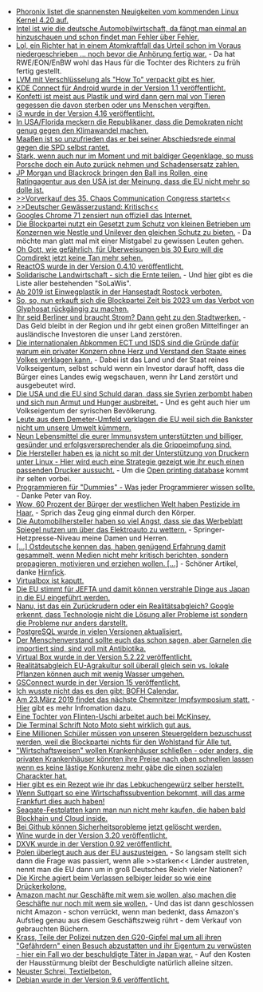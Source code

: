* [Phoronix listet die spannensten Neuigkeiten vom kommenden Linux Kernel 4.20 auf.](https://www.phoronix.com/scan.php?page=article&item=linux-420-features&num=1)
* [Intel ist wie die deutsche Automobilwirtschaft, da fängt man einmal an hinzuschauen und schon findet man Fehler über Fehler.](https://www.planet3dnow.de/cms/41327-neue-schwachstelle-in-intels-hyper-threading/)
* [Lol, ein Richter hat in einem Atomkraftfall das Urteil schon im Voraus niedergeschrieben ... noch bevor die Anhörung fertig war.](https://blog.fefe.de/?ts=a5219c23) - Da hat RWE/EON/EnBW wohl das Haus für die Tochter des Richters zu früh fertig gestellt.
* [LVM mit Verschlüsselung als "How To" verpackt gibt es hier.](https://opensource.com/article/18/11/manage-storage-lvm)
* [KDE Connect für Android wurde in der Version 1.1 veröffentlicht.](https://nicolasfella.wordpress.com/2018/11/04/kde-connect-new-stuff-0x3/)
* [Konfetti ist meist aus Plastik und wird dann gern mal von Tieren gegessen die davon sterben oder uns Menschen vergiften.](https://www.careelite.de/plastikfreies-konfetti-selber-machen/)
* [i3 wurde in der Version 4.16 veröffentlicht.](https://www.phoronix.com/scan.php?page=news_item&px=i3-Window-Manager-4.16)
* [In USA/Florida meckern die Republikaner, dass die Demokraten nicht genug gegen den Klimawandel machen.](https://blog.fefe.de/?ts=a51ee6d7)
* [Maaßen ist so unzufrieden das er bei seiner Abschiedsrede einmal gegen die SPD selbst rantet.](https://blog.fefe.de/?ts=a51ee38b)
* [Stark, wenn auch nur im Moment und mit baldiger Gegenklage, so muss Porsche doch ein Auto zurück nehmen und Schadensersatz zahlen.](https://blog.fefe.de/?ts=a51e4629)
* [JP Morgan und Blackrock bringen den Ball ins Rollen, eine Ratingagentur aus den USA ist der Meinung, dass die EU nicht mehr so dolle ist.](https://www.neopresse.com/europa/eu-staatsschuldenkrise-hier-legt-eine-bank-den-finger-in-die-wunde/)
* [>>Vorverkauf des 35. Chaos Communication Congress startet<<](https://www.ccc.de/de/updates/2018/vorverkauf-35c3)
* [>>Deutscher Gewässerzustand: Kritisch<<](http://www.sonnenseite.com/de/umwelt/deutscher-gewaesserzustand-kritisch.html)
* [Googles Chrome 71 zensiert nun offiziell das Internet.](https://www.pro-linux.de/news/1/26469/chrome-71-blockiert-irref%C3%BChrende-inhalte.html)
* [Die Blockpartei nutzt ein Gesetzt zum Schutz von kleinen Betrieben um Konzernen wie Nestle und Unilever den gleichen Schutz zu bieten.](https://blog.fefe.de/?ts=a51f5fd5) - Da möchte man glatt mal mit einer Mistgabel zu gewissen Leuten gehen.
* [Oh Gott, wie gefährlich, für Überweisungen bis 30 Euro will die Comdirekt jetzt keine Tan mehr sehen.](https://blog.fefe.de/?ts=a51f6614)
* [ReactOS wurde in der Version 0.4.10 veröffentlicht.](https://www.phoronix.com/scan.php?page=news_item&px=ReactOS-0.4.10-Released)
* [Solidarische Landwirtschaft - sich die Ernte teilen.](https://www.solidarische-landwirtschaft.org) - Und [hier](https://www.solidarische-landwirtschaft.org/index.php?id=273&L=0) gibt es die Liste aller bestehenden "SoLaWis".
* [Ab 2019 ist Einwegplastik in der Hansestadt Rostock verboten.](https://www.careelite.de/rostock-einwegplastik-verbot-2019/)
* [So, so, nun erkauft sich die Blockpartei Zeit bis 2023 um das Verbot von Glyphosat rückgängig zu machen.](http://www.sonnenseite.com/de/politik/schulze-legt-plan-fuer-glyphosat-ausstieg-vor.html)
* [Ihr seid Berliner und braucht Strom? Dann geht zu den Stadtwerken.](https://berlinerstadtwerke.de/) - Das Geld bleibt in der Region und ihr gebt einen großen Mittelfinger an ausländische Investoren die unser Land zerstören.
* [Die internationalen Abkommen ECT und ISDS sind die Gründe dafür warum ein privater Konzern ohne Herz und Verstand den Staate eines Volkes verklagen kann.](https://www.neopresse.com/wirtschaft/ect-gefaehrlicher-als-ttip-und-ceta/) - Dabei ist das Land und der Staat reines Volkseigentum, selbst schuld wenn ein Investor darauf hofft, dass die Bürger eines Landes ewig wegschauen, wenn ihr Land zerstört und ausgebeutet wird.
* [Die USA und die EU sind Schuld daran, dass sie Syrien zerbombt haben und sich nun Armut und Hunger ausbreitet.](https://www.neopresse.com/politik/die-plaene-fuer-die-zerschlagung-syriens-wurden-in-der-eu-entwickelt/) - Und es geht auch hier um Volkseigentum der syrischen Bevölkerung.
* [Leute aus dem Demeter-Umfeld verklagen die EU weil sich die Bankster nicht um unsere Umwelt kümmern.](https://netzfrauen.org/2018/11/07/klimawandel-4/)
* [Neun Lebensmittel die eurer Immunsystem unterstützten und billiger, gesünder und erfolgsversprechender als die Grippeimpfung sind.](https://www.smarticular.net/grippeschutz-natuerlich-knoblauch-ingwer-kurkuma-chili-impfung/)
* [Die Hersteller haben es ja nicht so mit der Unterstützung von Druckern unter Linux - Hier wird euch eine Strategie gezeigt wie ihr euch einen passenden Drucker aussucht.](https://opensource.com/article/18/11/choosing-printer-linux) - Um die [Open printing database](http://www.openprinting.org/printers) kommt ihr selten vorbei.
* [Programmieren für "Dummies" - Was jeder Programmierer wissen sollte.](https://www.info.ucl.ac.be/~pvr/VanRoyChapter.pdf) - Danke Peter van Roy.
* [Wow, 60 Prozent der Bürger der westlichen Welt haben Pestizide im Haar.](http://www.sonnenseite.com/de/umwelt/erster-europaeischer-haar-test-hormonveraendernde-pestizide-im-koerper-jeder-zweiten-person.html) - Sprich das Zeug ging einmal durch den Körper.
* [Die Automobilhersteller haben so viel Angst, dass sie das Werbeblatt Spiegel nutzen um über das Elektroauto zu wettern.](http://www.sonnenseite.com/de/mobilitaet/die-auto-lobby-verbreitet-zweifel-am-elektroauto.html) - Springer-Hetzpresse-Niveau meine Damen und Herren.
* [[...] Ostdeutsche kennen das, haben genügend Erfahrung damit gesammelt, wenn Medien nicht mehr kritisch berichten, sondern propagieren, motivieren und erziehen wollen. [...]](https://www.nzz.ch/feuilleton/alles-beginnt-mit-herkunft-weshalb-ostdeutschland-sich-zur-provokation-entwickelt-ld.1415437) - Schöner Artikel, danke [Hirnfick](https://tuxproject.de/blog/2018/11/liegengebliebenes-vom-7-november-2018/).
* [Virtualbox ist kaputt.](https://blog.fefe.de/?ts=a51ad1d7)
* [Die EU stimmt für JEFTA und damit können verstrahle Dinge aus Japan in die EU eingeführt werden.](https://netzfrauen.org/2018/11/08/trade-deal-2/)
* [Nanu, ist das ein Zurückrudern oder ein Realitätsabgleich? Google erkennt, dass Technologie nicht die Lösung aller Probleme ist sondern die Probleme nur anders darstellt.](https://blog.fefe.de/?ts=a51a4e4d)
* [PostgreSQL wurde in vielen Versionen aktualisiert.](https://lwn.net/Articles/771145)
* [Der Menschenverstand sollte euch das schon sagen, aber Garnelen die importiert sind, sind voll mit Antibiotika.](https://netzfrauen.org/2018/11/09/aquakultur-3/)
* [Virtual Box wurde in der Version 5.2.22 veröffentlicht.](https://www.phoronix.com/scan.php?page=news_item&px=VirtualBox-5.2.22-Released)
* [Realitätsabgleich EU-Agrakultur soll überall gleich sein vs. lokale Pflanzen können auch mit wenig Wasser umgehen.](https://bio-erzgebirge.de/wp/?p=16784)
* [GSConnect wurde in der Version 15 veröffentlicht.](https://www.pro-linux.de/news/1/26481/gsconnect-v15-kde-connect-f%C3%BCr-die-gnome-shell.html)
* [Ich wusste nicht das es den gibt: BOFH Calendar.](http://bofhcalendar.com/)
* [Am 23.März 2019 findet das nächste Chemnitzer Impfsymposium statt.](https://svhgev.de/nachlese-zum-12-chemnitzer-impfsymposium/) - [Hier](https://svhgev.de/ankuendigung-13-impfsymposium-am-23-maerz-2019/) gibt es mehr Infromation dazu.
* [Eine Tochter von Flinten-Uschi arbeitet auch bei McKinsey.](https://blog.fefe.de/?ts=a51b63c8)
* [Die Terminal Schrift Noto Moto sieht wirklich gut aus.](https://blog.kylemanna.com/cli/favorite-linux-terminal-font-google-noto-mono/)
* [Eine Millionen Schüler müssen von unseren Steuergeldern bezuschusst werden, weil die Blockpartei nichts für den Wohlstand für Alle tut.](https://www.neopresse.com/politik/unfassbare-zahlen-mehr-als-1-million-schueler-muessen-unterstuetzt-werden/)
* ["Wirtschaftsweisen" wollen Krankenhäuser schließen - oder anders, die privaten Krankenhäuser könnten ihre Preise nach oben schnellen lassen wenn es keine lästige Konkurenz mehr gäbe die einen sozialen Charackter hat.](https://www.neopresse.com/nachrichten/wirtschaftsweiser-fordert-schliessung-von-krankenhaeusern/)
* [Hier gibt es ein Rezept wie ihr das Lebkuchengewürz selber herstellt.](https://www.smarticular.net/lebkuchengewuerz-selber-machen-herstellen-ersatz-rezept/)
* [Wenn Suttgart so eine Wirtschaftssubvention bekommt, will das arme Frankfurt dies auch haben!](https://blog.fefe.de/?ts=a518caf1)
* [Seagate-Festplatten kann man nun nicht mehr kaufen, die haben bald Blockhain und Cloud inside.](https://blog.fefe.de/?ts=a51b3b27)
* [Bei Github können Sicherheitsprobleme jetzt gelöscht werden.](https://blog.fefe.de/?ts=a518c208)
* [Wine wurde in der Version 3.20 veröffentlicht.](http://www.phoronix.com/scan.php?page=news_item&px=Wine-3.20-Released)
* [DXVK wurde in der Verstion 0.92 veröffentlicht.](https://www.phoronix.com/scan.php?page=news_item&px=DXVK-0.92-Released)
* [Polen überlegt auch aus der EU auszusteigen.](https://www.neopresse.com/europa/steht-polen-kurz-vor-dem-polexit-aus-der-eu/) - So langsam stellt sich dann die Frage was passiert, wenn alle >>starken<< Länder austreten, nennt man die EU dann um in groß Deutsches Reich vieler Nationen?
* [Die Kirche agiert beim Verlassen selbiger leider so wie eine Drückerkolone.](https://blog.fefe.de/?ts=a516ead6)
* [Amazon macht nur Geschäfte mit wem sie wollen, also machen die Geschäfte nur noch mit wem sie wollen.](https://blog.fefe.de/?ts=a516e1b0) - Und das ist dann geschlossen nicht Amazon - schon verrückt, wenn man bedenkt, dass Amazon's Aufstieg genau aus diesem Geschäftszweig rührt - dem Verkauf von gebrauchten Büchern.
* [Krass, Teile der Polizei nutzen den G20-Gipfel mal um all ihren "Gefährdern" einen Besuch abzustatten und ihr Eigentum zu verwüsten - hier ein Fall wo der beschuldigte Täter in Japan war.](https://blog.fefe.de/?ts=a5194321) - Auf den Kosten der Hausstürmung bleibt der Beschuldigte natürlich alleine sitzen.
* [Neuster Schrei, Textielbeton.](http://www.sonnenseite.com/de/wissenschaft/bauen-mit-textilbeton-aus-nachwachsenden-rohstoffen.html)
* [Debian wurde in der Version 9.6 veröffentlicht.](https://www.phoronix.com/scan.php?page=news_item&px=Debian-9.6-Released)
